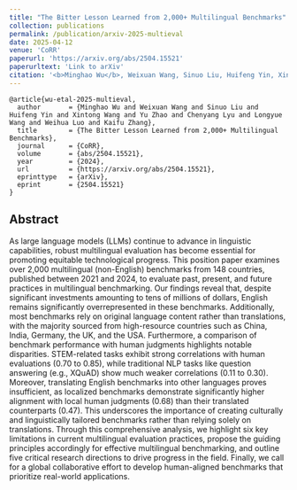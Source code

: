 ```yaml
---
title: "The Bitter Lesson Learned from 2,000+ Multilingual Benchmarks"
collection: publications
permalink: /publication/arxiv-2025-multieval
date: 2025-04-12
venue: 'CoRR'
paperurl: 'https://arxiv.org/abs/2504.15521'
paperurltext: 'Link to arXiv'
citation: '<b>Minghao Wu</b>, Weixuan Wang, Sinuo Liu, Huifeng Yin, Xintong Wang, Yu Zhao, Chenyang Lyu, Longyue Wang, Weihua Luo, Kaifu Zhang. <a href="http://minghao-wu.github.io/files/papers/multieval_arxiv_2025.pdf"><u>The Bitter Lesson Learned from 2,000+ Multilingual Benchmarks</u></a>. abs/2504.15521.'
---
```


```
@article{wu-etal-2025-multieval,
  author       = {Minghao Wu and Weixuan Wang and Sinuo Liu and Huifeng Yin and Xintong Wang and Yu Zhao and Chenyang Lyu and Longyue Wang and Weihua Luo and Kaifu Zhang},
  title        = {The Bitter Lesson Learned from 2,000+ Multilingual Benchmarks},
  journal      = {CoRR},
  volume       = {abs/2504.15521},
  year         = {2024},
  url          = {https://arxiv.org/abs/2504.15521},
  eprinttype   = {arXiv},
  eprint       = {2504.15521}
}
```

## Abstract
As large language models (LLMs) continue to advance in linguistic capabilities, robust multilingual evaluation has become essential for promoting equitable technological progress. This position paper examines over 2,000 multilingual (non-English) benchmarks from 148 countries, published between 2021 and 2024, to evaluate past, present, and future practices in multilingual benchmarking. Our findings reveal that, despite significant investments amounting to tens of millions of dollars, English remains significantly overrepresented in these benchmarks. Additionally, most benchmarks rely on original language content rather than translations, with the majority sourced from high-resource countries such as China, India, Germany, the UK, and the USA. Furthermore, a comparison of benchmark performance with human judgments highlights notable disparities. STEM-related tasks exhibit strong correlations with human evaluations (0.70 to 0.85), while traditional NLP tasks like question answering (e.g., XQuAD) show much weaker correlations (0.11 to 0.30). Moreover, translating English benchmarks into other languages proves insufficient, as localized benchmarks demonstrate significantly higher alignment with local human judgments (0.68) than their translated counterparts (0.47). This underscores the importance of creating culturally and linguistically tailored benchmarks rather than relying solely on translations. Through this comprehensive analysis, we highlight six key limitations in current multilingual evaluation practices, propose the guiding principles accordingly for effective multilingual benchmarking, and outline five critical research directions to drive progress in the field. Finally, we call for a global collaborative effort to develop human-aligned benchmarks that prioritize real-world applications.